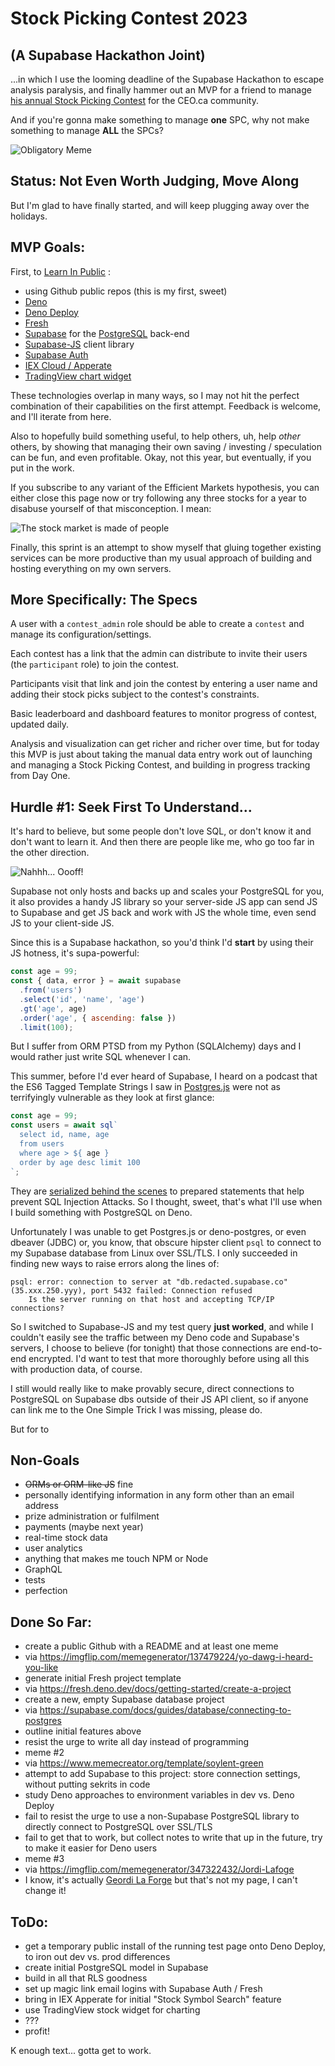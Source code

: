 # Stock Picking Contest 2023

## (A Supabase Hackathon Joint)

...in which I use the looming deadline of the Supabase Hackathon to escape analysis paralysis, and finally hammer out an MVP for a friend to manage [his annual Stock Picking Contest](http://everythingeven.com/2022spc.php) for the CEO.ca community.

And if you're gonna make something to manage **one** SPC, why not make something to manage **ALL** the SPCs?

![Obligatory Meme](https://i.imgflip.com/74r9ct.jpg)

## Status: Not Even Worth Judging, Move Along

But I'm glad to have finally started, and will keep plugging away over the holidays.

## MVP Goals:

First, to [Learn In Public](https://www.swyx.io/learn-in-public) :

 * using Github public repos (this is my first, sweet)
 * [Deno](https://deno.land/)
 * [Deno Deploy](https://deno.com/deploy)
 * [Fresh](https://fresh.deno.dev/)
 * [Supabase](https://supabase.com/) for the [PostgreSQL](https://www.postgresql.org/) back-end
 * [Supabase-JS](https://supabase.com/docs/reference/javascript/introduction) client library
 * [Supabase Auth](https://supabase.com/auth)
 * [IEX Cloud / Apperate](https://iexcloud.io/docs/apperate-apis)
 * [TradingView chart widget](https://www.tradingview.com/widget/)

These technologies overlap in many ways, so I may not hit the perfect combination of their capabilities on the first attempt. Feedback is welcome, and I'll iterate from here.

Also to hopefully build something useful, to help others, uh, help *other* others, by showing that managing their own saving / investing / speculation can be fun, and even profitable. Okay, not this year, but eventually, if you put in the work.

If you subscribe to any variant of the Efficient Markets hypothesis, you can either close this page now or try following any three stocks for a year to disabuse yourself of that misconception.  I mean:

![The stock market is made of people](https://memecreator.org/static/images/memes/5536741.jpg)

Finally, this sprint is an attempt to show myself that gluing together existing services can be more productive than my usual approach of building and hosting everything on my own servers.

## More Specifically: The Specs

A user with a `contest_admin` role should be able to create a `contest` and manage its configuration/settings.

Each contest has a link that the admin can distribute to invite their users (the `participant` role) to join the contest.

Participants visit that link and join the contest by entering a user name and adding their stock picks subject to the contest's constraints.

Basic leaderboard and dashboard features to monitor progress of contest, updated daily.

Analysis and visualization can get richer and richer over time, but for today this MVP is just about taking the manual data entry work out of launching and managing a Stock Picking Contest, and building in progress tracking from Day One.

## Hurdle #1: Seek First To Understand...

It's hard to believe, but some people don't love SQL, or don't know it and don't want to learn it. And then there are people like me, who go too far in the other direction.

![Nahhh... Oooff!](https://i.imgflip.com/74szfb.jpg)

Supabase not only hosts and backs up and scales your PostgreSQL for you, it also provides a handy JS library so your server-side JS app can send JS to Supabase and get JS back and work with JS the whole time, even send JS to your client-side JS.

Since this is a Supabase hackathon, so you'd think I'd **start** by using their JS hotness, it's supa-powerful:

```javascript
const age = 99;
const { data, error } = await supabase
  .from('users')
  .select('id', 'name', 'age')
  .gt('age', age)
  .order('age', { ascending: false })
  .limit(100);
```

But I suffer from ORM PTSD from my Python (SQLAlchemy) days and I would rather just write SQL whenever I can.

This summer, before I'd ever heard of Supabase, I heard on a podcast
that the ES6 Tagged Template Strings I saw in [Postgres.js](https://deno.land/x/postgresjs)
were not as terrifyingly vulnerable as they look at first glance:

```javascript
const age = 99;
const users = await sql`
  select id, name, age
  from users
  where age > ${ age }
  order by age desc limit 100
`;
```

They are [serialized behind the scenes](https://deno.land/x/postgresjs@v3.3.2#queries) to prepared statements that help prevent SQL Injection Attacks.
So I thought, sweet, that's what I'll use when I build something with PostgreSQL on Deno.

Unfortunately I was unable to get Postgres.js or deno-postgres, or even dbeaver (JDBC) or, you know, that obscure hipster client `psql`
to connect to my Supabase database from Linux over SSL/TLS.  I only succeeded in finding new ways to raise errors along the lines of:

```
psql: error: connection to server at "db.redacted.supabase.co" (35.xxx.250.yyy), port 5432 failed: Connection refused
	Is the server running on that host and accepting TCP/IP connections?
```

So I switched to Supabase-JS and my test query **just worked**, and while I couldn't easily see the
traffic between my Deno code and Supabase's servers, I choose to believe (for tonight) that those connections are end-to-end encrypted.
I'd want to test that more thoroughly before using all this with production data, of course.

I still would really like to make provably secure, direct connections to PostgreSQL on Supabase dbs outside of their JS API client,
so if anyone can link me to the One Simple Trick I was missing, please do.

But for to

## Non-Goals

 * ~~ORMs or ORM-like JS~~ fine
 * personally identifying information in any form other than an email address
 * prize administration or fulfilment
 * payments (maybe next year)
 * real-time stock data
 * user analytics
 * anything that makes me touch NPM or Node
 * GraphQL
 * tests
 * perfection

## Done So Far:

 * create a public Github with a README and at least one meme
  * via https://imgflip.com/memegenerator/137479224/yo-dawg-i-heard-you-like
 * generate initial Fresh project template
  * via https://fresh.deno.dev/docs/getting-started/create-a-project
 * create a new, empty Supabase database project
  * via https://supabase.com/docs/guides/database/connecting-to-postgres
 * outline initial features above
 * resist the urge to write all day instead of programming
 * meme #2
  * via https://www.memecreator.org/template/soylent-green
 * attempt to add Supabase to this project: store connection settings, without putting sekrits in code
 * study Deno approaches to environment variables in dev vs. Deno Deploy
 * fail to resist the urge to use a non-Supabase PostgreSQL library to directly connect to PostgreSQL over SSL/TLS
 * fail to get that to work, but collect notes to write that up in the future, try to make it easier for Deno users
 * meme #3
  * via https://imgflip.com/memegenerator/347322432/Jordi-Lafoge
   * I know, it's actually [Geordi La Forge](https://en.wikipedia.org/wiki/Geordi_La_Forge) but that's not my page, I can't change it!

## ToDo:

 * get a temporary public install of the running test page onto Deno Deploy, to iron out dev vs. prod differences
 * create initial PostgreSQL model in Supabase
 * build in all that RLS goodness
 * set up magic link email logins with Supabase Auth / Fresh
 * bring in IEX Apperate for initial "Stock Symbol Search" feature
 * use TradingView stock widget for charting
 * ???
 * profit!
 
K enough text... gotta get to work.
